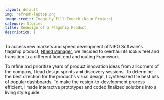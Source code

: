 ```yaml
---
layout: default
img: refresh-laptop.png
image-credit: Image by Till Teenck (Noun Project)
category: Stories
title: Redesign of a Flagship Product
description: |
---
```

To access new markets and speed development of NIPO Software's flagship product, [Nfield Manager](https://www.niposoftware.com/Products/Nfield), we decided to overhaul its look & feel and transition to a different front end and routing Framework.

To refine and prioritize years of product innovation ideas from all corners of the company, I lead design sprints and discovery sessions. To determine the best direction for the product's visual design, I synthesized the best bits of popular dashboards. To make the design-to-development process efficient, I made interactive prototypes and coded finalized solutions into a living style guide.
